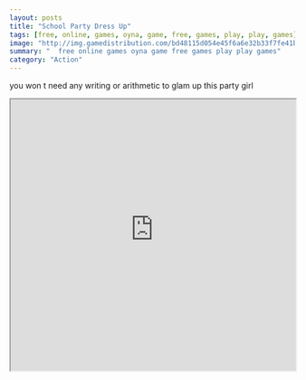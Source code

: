 ```yaml
---
layout: posts
title: "School Party Dress Up"
tags: [free, online, games, oyna, game, free, games, play, play, games]
image: "http://img.gamedistribution.com/bd48115d054e45f6a6e32b33f7fe41b6.jpg"
summary: "  free online games oyna game free games play play games"
category: "Action"
---
```


you won t need any writing or arithmetic to glam up this party girl

<iframe width="100%" height="480px;" src="http://flash.gamedistribution.com?game=bd48115d054e45f6a6e32b33f7fe41b6"></iframe>